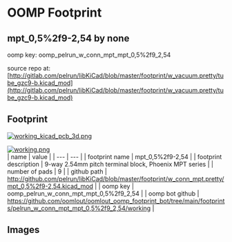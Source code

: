 # OOMP Footprint  
## mpt_0,5%2f9-2,54  by none  
  
oomp key: oomp_pelrun_w_conn_mpt_mpt_0,5%2f9_2,54  
  
source repo at: [http://gitlab.com/pelrun/libKiCad/blob/master/footprint/w_vacuum.pretty/tube_gzc9-b.kicad_mod](http://gitlab.com/pelrun/libKiCad/blob/master/footprint/w_vacuum.pretty/tube_gzc9-b.kicad_mod)  
## Footprint  
  
[![working_kicad_pcb_3d.png](working_kicad_pcb_3d_600.png)](working_kicad_pcb_3d.png)  
  
[![working.png](working_600.png)](working.png)  
| name | value | 
| --- | --- | 
| footprint name | mpt_0,5%2f9-2,54 | 
| footprint description | 9-way 2.54mm pitch terminal block, Phoenix MPT series | 
| number of pads | 9 | 
| github path | http://github.com/pelrun/libKiCad/blob/master/footprint/w_conn_mpt.pretty/mpt_0,5%2f9-2,54.kicad_mod | 
| oomp key | oomp_pelrun_w_conn_mpt_mpt_0,5%2f9_2,54 | 
| oomp bot github | https://github.com/oomlout/oomlout_oomp_footprint_bot/tree/main/footprints/pelrun_w_conn_mpt_mpt_0,5%2f9_2,54/working | 
## Images  
